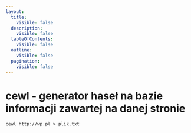 ```yaml
---
layout:
  title:
    visible: false
  description:
    visible: false
  tableOfContents:
    visible: false
  outline:
    visible: false
  pagination:
    visible: false
---
```


# cewl - generator haseł na bazie informacji zawartej na danej stronie

```
cewl http://wp.pl > plik.txt
```
